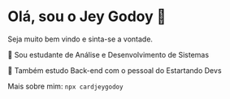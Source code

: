 # Olá, sou o Jey Godoy 👋

Seja muito bem vindo e sinta-se a vontade.

🔭 Sou estudante de Análise e Desenvolvimento de Sistemas

🌱 Também estudo Back-end com o pessoal do Estartando Devs

Mais sobre mim: `npx cardjeygodoy`
